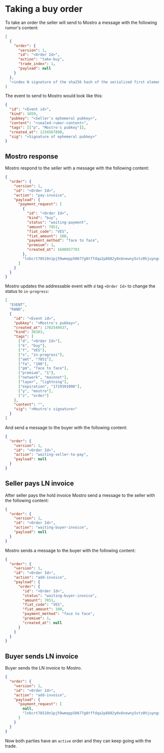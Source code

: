 # Taking a buy order

To take an order the seller will send to Mostro a message with the following rumor's content:

```json
[
  {
    "order": {
      "version": 1,
      "id": "<Order Id>",
      "action": "take-buy",
      "trade_index": 1,
      "payload": null
    }
  },
  "<index N signature of the sha256 hash of the serialized first element of content>"
]
```

The event to send to Mostro would look like this:

```json
{
  "id": "<Event id>",
  "kind": 1059,
  "pubkey": "<Seller's ephemeral pubkey>",
  "content": "<sealed-rumor-content>",
  "tags": [["p", "Mostro's pubkey"]],
  "created_at": 1234567890,
  "sig": "<Signature of ephemeral pubkey>"
}
```

## Mostro response

Mostro respond to the seller with a message with the following content:

```json
{
  "order": {
    "version": 1,
    "id": "<Order Id>",
    "action": "pay-invoice",
    "payload": {
      "payment_request": [
        {
          "id": "<Order Id>",
          "kind": "buy",
          "status": "waiting-payment",
          "amount": 7851,
          "fiat_code": "VES",
          "fiat_amount": 100,
          "payment_method": "face to face",
          "premium": 1,
          "created_at": 1698957793
        },
        "lnbcrt78510n1pj59wmepp50677g8tffdqa2p8882y0x6newny5vtz0hjuyngdwv226nanv4uzsdqqcqzzsxqyz5vqsp5skn973360gp4yhlpmefwvul5hs58lkkl3u3ujvt57elmp4zugp4q9qyyssqw4nzlr72w28k4waycf27qvgzc9sp79sqlw83j56txltz4va44j7jda23ydcujj9y5k6k0rn5ms84w8wmcmcyk5g3mhpqepf7envhdccp72nz6e"
      ]
    }
  }
}
```

Mostro updates the addressable event with `d` tag `<Order Id>` to change the status to `in-progress`:

```json
[
  "EVENT",
  "RAND",
  {
    "id": "<Event id>",
    "pubkey": "<Mostro's pubkey>",
    "created_at": 1702549437,
    "kind": 38383,
    "tags": [
      ["d", "<Order Id>"],
      ["k", "buy"],
      ["f", "VES"],
      ["s", "in-progress"],
      ["amt", "7851"],
      ["fa", "100"],
      ["pm", "face to face"],
      ["premium", "1"],
      ["network", "mainnet"],
      ["layer", "lightning"],
      ["expiration", "1719391096"],
      ["y", "mostro"],
      ["z", "order"]
    ],
    "content": "",
    "sig": "<Mostro's signature>"
  }
]
```

And send a message to the buyer with the following content:

```json
{
  "order": {
    "version": 1,
    "id": "<Order Id>",
    "action": "waiting-seller-to-pay",
    "payload": null
  }
}
```

## Seller pays LN invoice

After seller pays the hold invoice Mostro send a message to the seller with the following content:

```json
{
  "order": {
    "version": 1,
    "id": "<Order Id>",
    "action": "waiting-buyer-invoice",
    "payload": null
  }
}
```
Mostro sends a message to the buyer with the following content:

```json
{
  "order": {
    "version": 1,
    "id": "<Order Id>",
    "action": "add-invoice",
    "payload": {
      "order": {
        "id": "<Order Id>",
        "status": "waiting-buyer-invoice",
        "amount": 7851,
        "fiat_code": "VES",
        "fiat_amount": 100,
        "payment_method": "face to face",
        "premium": 1,
        "created_at": null
      }
    }
  }
}
```

## Buyer sends LN invoice

Buyer sends the LN invoice to Mostro.

```json
{
  "order": {
    "version": 1,
    "id": "<Order Id>",
    "action": "add-invoice",
    "payload": {
      "payment_request": [
        null,
        "lnbcrt78510n1pj59wmepp50677g8tffdqa2p8882y0x6newny5vtz0hjuyngdwv226nanv4uzsdqqcqzzsxqyz5vqsp5skn973360gp4yhlpmefwvul5hs58lkkl3u3ujvt57elmp4zugp4q9qyyssqw4nzlr72w28k4waycf27qvgzc9sp79sqlw83j56txltz4va44j7jda23ydcujj9y5k6k0rn5ms84w8wmcmcyk5g3mhpqepf7envhdccp72nz6e"
      ]
    }
  }
}
```

Now both parties have an `active` order and they can keep going with the trade.